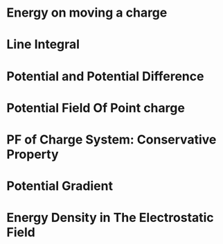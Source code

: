 # Energy on moving a charge
# Line Integral
# Potential and Potential Difference
# Potential Field Of Point charge
# PF of Charge System: Conservative Property
# Potential Gradient
# Energy Density in The Electrostatic Field